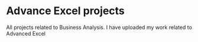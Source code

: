 # Advance Excel projects
All projects related to Business Analysis.
I have uploaded my work related to Advanced Excel
